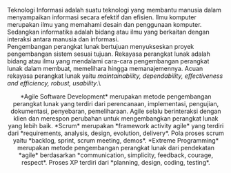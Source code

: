 Teknologi Informasi adalah suatu teknologi yang membantu manusia dalam menyampaikan informasi secara efektif dan efisien. 
Ilmu komputer merupakan ilmu yang memahami desain dan penggunaan komputer. 
Sedangkan informatika adalah bidang atau ilmu yang berkaitan dengan interaksi antara manusia dan informasi.\
Pengembangan perangkat lunak bertujuan menyukseskan proyek pengembangan sistem sesuai tujuan. 
Rekayasa perangkat lunak adalah bidang atau ilmu yang mendalami cara-cara pengembangan perangkat lunak dalam membuat, memelihara hingga memanajemennya. 
Acuan rekayasa perangkat lunak yaitu *maintainability, dependability, effectiveness and efficiency, robust, usability*.\
<center>
*Agile Software Development* merupakan metode pengembangan perangkat lunak yang terdiri dari perencanaan, implementasi, pengujian, dokumentasi, penyebaran, pemeliharaan. 
Agile selalu berinteraksi dengan klien dan merespon perubahan untuk mengembangkan perangkat lunak yang lebih baik.
*Scrum* merupakan *framework activity agile* yang terdiri dari *requirements, analysis, design, evolution, delivery*. Pola proses scrum yaitu *backlog, sprint, scrum meeting, demos*.
*Extreme Programming* merupakan metode pengembangan perangkat lunak dari pendekatan *agile* berdasarkan *communication, simplicity, feedback, courage, respect*. Proses XP terdiri dari *planning, design, coding, testing*.
</center>